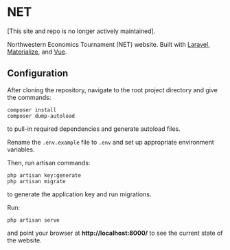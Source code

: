 # NET

[This site and repo is no longer actively maintained].

Northwestern Economics Tournament (NET) website. Built with [Laravel](https://laravel.com/), [Materialize](http://materializecss.com/), and [Vue](https://vuejs.org/).

## Configuration

After cloning the repository, navigate to the root project directory and give the commands:
```
composer install
composer dump-autoload
```
to pull-in required dependencies and generate autoload files.

Rename the `.env.example` file to `.env` and set up appropriate environment variables.

Then, run artisan commands:
```
php artisan key:generate
php artisan migrate
```
to generate the application key and run migrations.

Run:
```
php artisan serve
```
and point your browser at **http://localhost:8000/** to see the current state of the website. 




